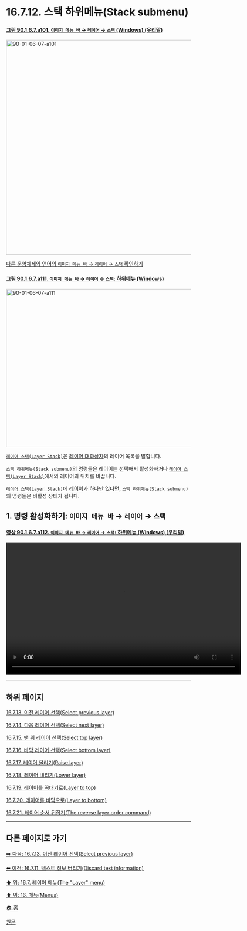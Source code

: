 # 16.7.12. 스택 하위메뉴(Stack submenu)

<a id="90-01-06-07-a101"></a>

#### [그림 90.1.6.7.a101. `이미지 메뉴 바` → `레이어` → `스택` (Windows) (우리말)](./90-01-06-07-stack.md#90-01-06-07-a101)
<img width="780" height="584" alt="90-01-06-07-a101" src="https://github.com/user-attachments/assets/1aa32105-d480-453e-8341-b10137236574" />

[다른 운영체제와 언어의 `이미지 메뉴 바` → `레이어` → `스택` 확인하기](./90-01-06-07-stack.md#90-01-06-07-a102)

<a id="90-01-06-07-a111"></a>

#### [그림 90.1.6.7.a111. `이미지 메뉴 바` → `레이어` → `스택`: 하위메뉴 (Windows)](./90-01-06-07-stack.md#90-01-06-07-a111)
<img width="719" height="430" alt="90-01-06-07-a111" src="https://github.com/user-attachments/assets/02a4bf39-a53f-4b54-bcf8-e7ddd4ed8551" />

[`레이어 스택(Layer Stack)`](./19-glossaryx-layer_stack.md)은 [레이어 대화상자](./15-02-01-00-layers_dialog.md)의 레이어 목록을 말합니다.

`스택 하위메뉴(Stack submenu)`의 명령들은 레이어는 선택해서 활성화하거나 [`레이어 스택(Layer Stack)`](./19-glossaryx-layer_stack.md)에서의 레이어의 위치를 바꿉니다.

[`레이어 스택(Layer Stack)`](./19-glossaryx-layer_stack.md)에 [레이어](./19-glossaryx-layer.md)가 하나만 있다면, `스택 하위메뉴(Stack submenu)`의 명령들은 비활성 상태가 됩니다.

<a id="16-07-12-s1"></a>

## 1. 명령 활성화하기: `이미지 메뉴 바` → `레이어` → `스택`

<a id="90-01-06-07-a112"></a>

#### [영상 90.1.6.7.a112. `이미지 메뉴 바` → `레이어` → `스택`: 하위메뉴 (Windows) (우리말)](./90-01-06-07-stack.md#90-01-06-07-a112)
<video controls="controls" width="640" height="360" src="https://github.com/user-attachments/assets/57c5d281-fb62-4c8e-84f7-03c6663ea9d7"></video>

***

## 하위 페이지

[16.7.13. 이전 레이어 선택(Select previous layer)](./16-07-13-select-previous-layer.md)

[16.7.14. 다음 레이어 선택(Select next layer)](./16-07-14-select-next-layer.md)

[16.7.15. 맨 위 레이어 선택(Select top layer)](./16-07-15-select-top-layer.md)

[16.7.16. 바닥 레이어 선택(Select bottom layer)](./16-07-16-select-bottom-layer.md)

[16.7.17. 레이어 올리기(Raise layer)](./16-07-17-raise-layer.md)

[16.7.18. 레이어 내리기(Lower layer)](./16-07-18-lower-layer.md)

[16.7.19. 레이어를 꼭대기로(Layer to top)](./16-07-19-layer-to-top.md)

[16.7.20. 레이어를 바닥으로(Layer to bottom)](./16-07-20-layer-to-bottom.md)

[16.7.21. 레이어 순서 뒤집기(The reverse layer order command)](./16-07-21-the-reverse-layer-order-command.md)

***

## 다른 페이지로 가기

[➡️ 다음: 16.7.13. 이전 레이어 선택(Select previous layer)](./16-07-13-select-previous-layer.md)

[⬅️ 이전: 16.7.11. 텍스트 정보 버리기(Discard text information)](./16-07-11-discard-text-information.md)

[⬆️ 위: 16.7. 레이어 메뉴(The "Layer" menu)](./16-07-00-the-layer-menu.md)

[⬆️ 위: 16. 메뉴(Menus)](./16-00-menus.md)

[🏠 홈](./00-home.md)

[원문](https://docs.gimp.org/2.10/ko/gimp-layer-stack-menu.html)